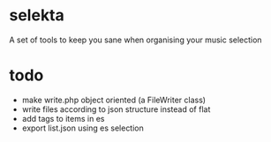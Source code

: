 # selekta
A set of tools to keep you sane when organising your music selection

# todo
- make write.php object oriented (a FileWriter class)
- write files according to json structure instead of flat
- add tags to items in es
- export list.json using es selection
